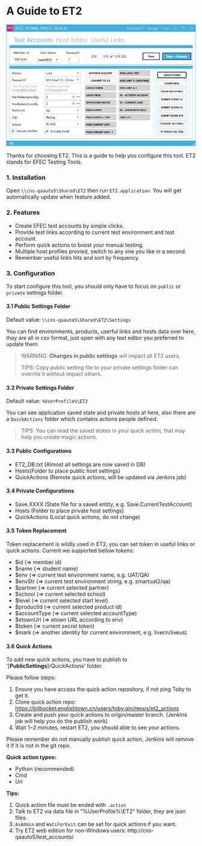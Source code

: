 
A Guide to ET2
=============================

![EFEC Testing Tools](Resources/et2_screenshot.png)

Thanks for choosing ET2. This is a guide to help you configure this tool. ET2 stands for EFEC Testing Tools.

### 1. Installation

Open `\\cns-qaauto5\Shared\ET2` then run `ET2.application`. You will get automatically update when feature added.

### 2. Features

- Create EFEC test accounts by simple clicks.
- Provide test links according to current test environment and test account.
- Perform quick actions to boost your manual testing.
- Multiple host profiles provied, switch to any one you like in a second.
- Remember useful links hits and sort by frequency.

### 3. Configuration

To start configure this tool, you should only have to focus on `public` or `private` settings folder.

#### 3.1 Public Settings Folder

Default value: `\\cns-qaauto5\Shared\ET2\Settings`

You can find environments, products, userful links and hosts data over here, they are all in csv format, just open with any text editor you preferred to update them. 

> WARNING: **Changes in public settings** will impact all ET2 users.
>
> TIPS: Copy public setting file to your private settings folder can overrite it without impact others.

#### 3.2 Private Settings Folder

Default value: `%UserProfile%\ET2`

You can see application saved state and private hosts at here, also there are a `QuickActions` folder which contains actions people defined.

> TIPS: You can read the saved states in your quick action, that may help you create magic actions.

#### 3.3 Public Configurations

- ET2_DB.txt (Almost all settings are now saved in DB)
- Hosts(Folder to place public host settings)
- QuickActions (Remote quick actions, will be updated via Jenkins job)

#### 3.4 Private Configurations

- Save.XXXX (State file for a saved entity, e.g. Save.CurrentTestAccount)
- Hosts (Folder to place private host settings)
- QuickActions (Local quick actions, do not change)

#### 3.5 Token Replacement

Token replacement is wildly used in ET2, you can set token in useful links or quick actions. Current we supported bellow tokens:

- $id (=> member id)
- $name (=> student name)
- $env (=> current test environment name, e.g. UAT/QA)
- $envStr (=> current test environment string, e.g. smartuat2/qa)
- $partner (=> current selected partner)
- $school (=> current selected school)
- $level (=> current selected start level)
- $productId (=> current selected product id)
- $accountType (=> current selected accountType)
- $etownUrl (=> etown URL according to env)
- $token (=> current secret token)
- $mark (=> another identity for current environment, e.g. livecn/liveus)

#### 3.6 Quick Actions

To add new quick actions, you have to publish to '[**PublicSettings**]/QuickActions' folder. 

Please follow steps:

1. Ensure you have access the quick action repository, if not ping Toby to get it.
2. Clone quick action repo: https://bitbucket.englishtown.cn/users/toby.qin/repos/et2_actions
3. Create and push your quick actions to origin/master branch. (Jenkins job will help you do the publish work)
4. Wait 1~2 minutes, restart ET2, you should able to see your actions.

Please remember do not manually publish quick action, Jenkins will remove it if it is not in the git repo. 

**Quick action types:**

- Python (recommended)
- Cmd
- Url

**Tips:**

1. Quick action file must be ended with `.action`
2. Talk to ET2 via data file in "%UserProfile%\ET2" folder, they are json files.
3. `AsAdmin` and `WatiForExit` can be set for quick actions if you want.
4. Try ET2 web edition for non-Windows users: http://cns-qaauto5/test_accounts/